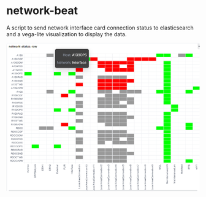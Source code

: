 # network-beat
A script to send network interface card connection status to elasticsearch and a vega-lite visualization to display the data.

![Screenshot of vega-lite visualization](network-status.png)
